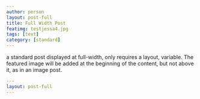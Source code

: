 ```yaml
---
author: person
layout: post-full
title: Full Width Post
featimg: testjessa4.jpg
tags: [text]
category: [standard]
---
```

a standard post displayed at full-width, only requires a layout, variable.
The featured image will be added at the beginning of the content, but not above it, as in an image post.

```yml
---
layout: post-full
---
```
